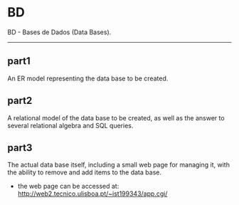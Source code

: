# BD
BD - Bases de Dados (Data Bases).

---

## part1
An ER model representing the data base to be created.

## part2
A relational model of the data base to be created, as well as the answer to several relational algebra and SQL queries.

## part3

The actual data base itself, including a small web page for managing it, with the ability to remove and add items to the data base.
 - the web page can be accessed at: http://web2.tecnico.ulisboa.pt/~ist199343/app.cgi/